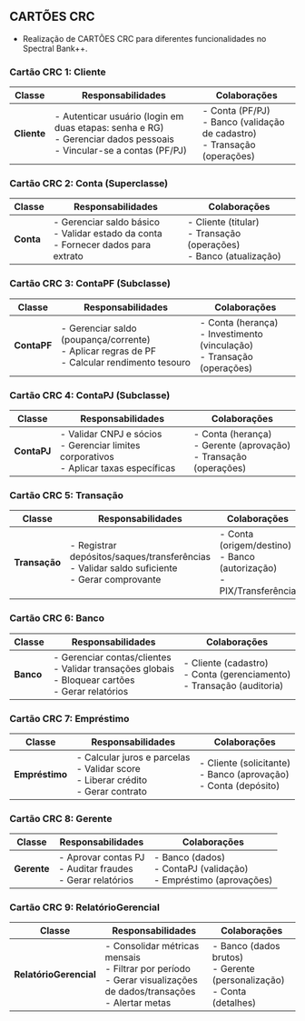 <h2>CARTÕES CRC</h2>

- Realização de CARTÕES CRC para diferentes funcionalidades no Spectral Bank++.

### Cartão CRC 1: Cliente
| Classe       | Responsabilidades | Colaborações |
|--------------|------------------|--------------|
| **Cliente**  | - Autenticar usuário (login em duas etapas: senha e RG)<br>- Gerenciar dados pessoais<br>- Vincular-se a contas (PF/PJ) | - Conta (PF/PJ)<br>- Banco (validação de cadastro)<br>- Transação (operações) |

### Cartão CRC 2: Conta (Superclasse)
| Classe       | Responsabilidades | Colaborações |
|--------------|------------------|--------------|
| **Conta**    | - Gerenciar saldo básico<br>- Validar estado da conta<br>- Fornecer dados para extrato | - Cliente (titular)<br>- Transação (operações)<br>- Banco (atualização) |

### Cartão CRC 3: ContaPF (Subclasse)
| Classe       | Responsabilidades | Colaborações |
|--------------|------------------|--------------|
| **ContaPF**  | - Gerenciar saldo (poupança/corrente)<br>- Aplicar regras de PF<br>- Calcular rendimento tesouro | - Conta (herança)<br>- Investimento (vinculação)<br>- Transação (operações) |

### Cartão CRC 4: ContaPJ (Subclasse)
| Classe       | Responsabilidades | Colaborações |
|--------------|------------------|--------------|
| **ContaPJ**  | - Validar CNPJ e sócios<br>- Gerenciar limites corporativos<br>- Aplicar taxas específicas | - Conta (herança)<br>- Gerente (aprovação)<br>- Transação (operações) |

### Cartão CRC 5: Transação
| Classe       | Responsabilidades | Colaborações |
|--------------|------------------|--------------|
| **Transação** | - Registrar depósitos/saques/transferências<br>- Validar saldo suficiente<br>- Gerar comprovante | - Conta (origem/destino)<br>- Banco (autorização)<br>- PIX/Transferência |

### Cartão CRC 6: Banco
| Classe       | Responsabilidades | Colaborações |
|--------------|------------------|--------------|
| **Banco**    | - Gerenciar contas/clientes<br>- Validar transações globais<br>- Bloquear cartões<br>- Gerar relatórios | - Cliente (cadastro)<br>- Conta (gerenciamento)<br>- Transação (auditoria) |

### Cartão CRC 7: Empréstimo
| Classe       | Responsabilidades | Colaborações |
|--------------|------------------|--------------|
| **Empréstimo** | - Calcular juros e parcelas<br>- Validar score<br>- Liberar crédito<br>- Gerar contrato | - Cliente (solicitante)<br>- Banco (aprovação)<br>- Conta (depósito) |

### Cartão CRC 8: Gerente
| Classe       | Responsabilidades | Colaborações |
|--------------|------------------|--------------|
| **Gerente**  | - Aprovar contas PJ<br>- Auditar fraudes<br>- Gerar relatórios | - Banco (dados)<br>- ContaPJ (validação)<br>- Empréstimo (aprovações) |

### Cartão CRC 9: RelatórioGerencial
| Classe       | Responsabilidades | Colaborações |
|--------------|------------------|--------------|
| **RelatórioGerencial** | - Consolidar métricas mensais<br>- Filtrar por período<br>- Gerar visualizações de dados/transações<br>- Alertar metas | - Banco (dados brutos)<br>- Gerente (personalização)<br>- Conta (detalhes) |